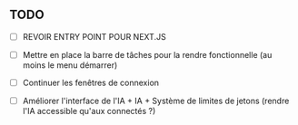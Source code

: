 ## TODO

- [ ] REVOIR ENTRY POINT POUR NEXT.JS

- [ ] Mettre en place la barre de tâches pour la rendre fonctionnelle (au moins le menu démarrer)
- [ ] Continuer les fenêtres de connexion
- [ ] Améliorer l'interface de l'IA + IA + Système de limites de jetons (rendre l'IA accessible qu'aux connectés ?)